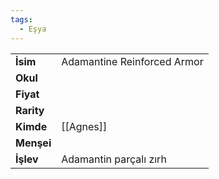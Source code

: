 ```yaml
---  
tags:
  - Eşya  
---  
```

  
|  |  |  
|---|---|  
| **İsim** | Adamantine Reinforced Armor|  
| **Okul** | |  
| **Fiyat** | |  
| **Rarity** | |  
| **Kimde** | [[Agnes]]|  
| **Menşei** | |  
| **İşlev** | Adamantin parçalı zırh|  
